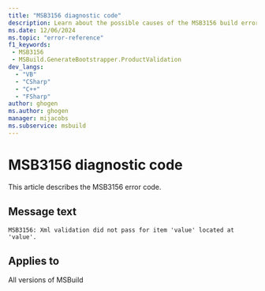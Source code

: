 ```yaml
---
title: "MSB3156 diagnostic code"
description: Learn about the possible causes of the MSB3156 build error, and get troubleshooting tips.
ms.date: 12/06/2024
ms.topic: "error-reference"
f1_keywords:
 - MSB3156
 - MSBuild.GenerateBootstrapper.ProductValidation
dev_langs:
  - "VB"
  - "CSharp"
  - "C++"
  - "FSharp"
author: ghogen
ms.author: ghogen
manager: mijacobs
ms.subservice: msbuild
---
```


# MSB3156 diagnostic code

<!-- :::ErrorDefinitionDescription::: -->
<!-- :::editable-content name="introDescription"::: -->
This article describes the MSB3156 error code.
<!-- :::editable-content-end::: -->

## Message text

`MSB3156: Xml validation did not pass for item 'value' located at 'value'.`

<!-- :::editable-content name="postOutputDescription"::: -->
<!--
{StrBegin="MSB3156: "}
-->
<!-- :::editable-content-end::: -->
<!-- :::ErrorDefinitionDescription-end::: -->

## Applies to

All versions of MSBuild
